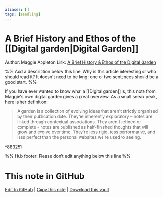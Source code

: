 ```yaml
---
aliases: []
tags: [seedling]
---
```


# A Brief History and Ethos of the [[Digital garden|Digital Garden]]

Author: Maggie Appleton
Link: [A Brief History & Ethos of the Digital Garden](https://maggieappleton.com/garden-history)

%% Add a description below this line. Why is this article interesting or who should read it? It doesn't need to be long: one or two sentences should be a good start. %%

If you have ever wanted to know what a [[Digital garden]] is, this note from Maggie's own digital garden gives a great overview. As a small sneak peak, here is her definition:

> A garden is a collection of evolving ideas that aren't strictly organised by their publication date. They're inherently exploratory – notes are linked through contextual associations. They aren't refined or complete - notes are published as half-finished thoughts that will grow and evolve over time. They're less rigid, less performative, and less perfect than the personal websites we're used to seeing.

^883251

%% Hub footer: Please don't edit anything below this line %%

# This note in GitHub

<span class="git-footer">[Edit In GitHub](https://github.dev/obsidian-community/obsidian-hub/blob/main/05%20-%20Concepts/A%20Brief%20History%20and%20Ethos%20of%20the%20Digital%20Garden.md "git-hub-edit-note") | [Copy this note](https://raw.githubusercontent.com/obsidian-community/obsidian-hub/main/05%20-%20Concepts/A%20Brief%20History%20and%20Ethos%20of%20the%20Digital%20Garden.md "git-hub-copy-note") | [Download this vault](https://github.com/obsidian-community/obsidian-hub/archive/refs/heads/main.zip "git-hub-download-vault") </span>
